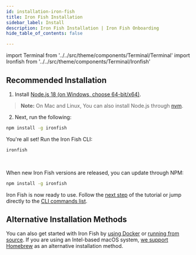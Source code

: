 ```yaml
---
id: installation-iron-fish
title: Iron Fish Installation
sidebar_label: Install
description: Iron Fish Installation | Iron Fish Onboarding
hide_table_of_contents: false

---
```


import Terminal from '../../src/theme/components/Terminal/Terminal'
import Ironfish from '../../src/theme/components/Terminal/Ironfish'

## Recommended Installation

1. Install [Node.js 18 (on Windows, choose 64-bit/x64)](https://nodejs.org/en/download/).

> **Note:** On Mac and Linux, You can also install Node.js through [nvm](https://nvm.sh).

2. Next, run the following:

```sh
npm install -g ironfish
```

You're all set! Run the Iron Fish CLI:

```sh
ironfish
```

<Terminal command={Ironfish} />

<br />

When new Iron Fish versions are released, you can update through NPM:

```sh
npm install -g ironfish
```

Iron Fish is now ready to use. Follow the [next step](new_node.md) of the tutorial or jump directly to the [CLI commands list](cli.md).

## Alternative Installation Methods

You can also get started with Iron Fish by [using Docker](/docs/onboarding/installation-iron-fish-docker) or [running from source](/docs/onboarding/installation-iron-fish-source). If you are using an Intel-based macOS system, [we support Homebrew](/docs/onboarding/installation-iron-fish-homebrew) as an alternative installation method.